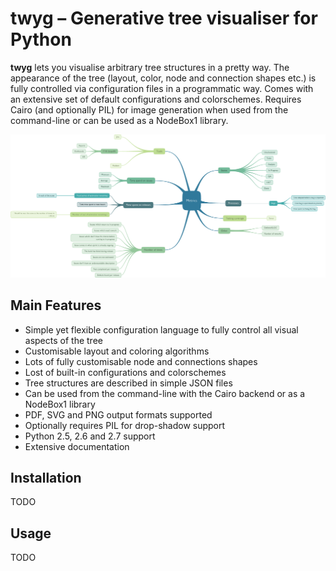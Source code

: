 # twyg – Generative tree visualiser for Python

**twyg** lets you visualise arbitrary tree structures in a pretty way.  The
appearance of the tree (layout, color, node and connection shapes etc.) is
fully controlled via configuration files in a programmatic way. Comes with an
extensive set of default configurations and colorschemes. Requires Cairo (and
optionally PIL) for image generation when used from the command-line or can be
used as a NodeBox1 library.

![metrics-synapse](img/metrics-synapse-mint.png)


## Main Features

* Simple yet flexible configuration language to fully control all visual
  aspects of the tree
* Customisable layout and coloring algorithms
* Lots of fully customisable node and connections shapes
* Lost of built-in configurations and colorschemes
* Tree structures are described in simple JSON files
* Can be used from the command-line with the Cairo backend or as a NodeBox1
  library
* PDF, SVG and PNG output formats supported
* Optionally requires PIL for drop-shadow support
* Python 2.5, 2.6 and 2.7 support
* Extensive documentation


## Installation

TODO


## Usage

TODO

